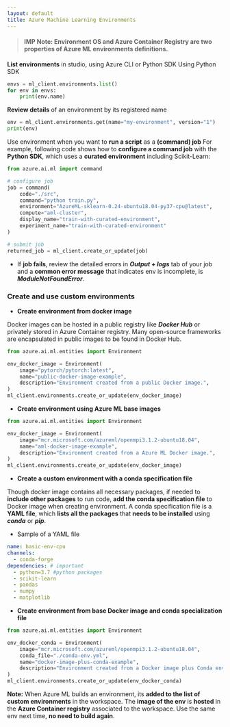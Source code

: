 ```yaml
---
layout: default
title: Azure Machine Learning Environments
---
```


> #### IMP Note: Environment OS and Azure Container Registry are two properties of Azure ML environments definitions. 

**List environments** in studio, using Azure CLI or Python SDK
Using Python SDK
```python
envs = ml_client.environments.list()
for env in envs:
    print(env.name)
```

**Review details** of an environment by its registered name
```python
env = ml_client.environments.get(name="my-environment", version="1")
print(env)
```

Use environment when you want to **run a script** as a **(command) job**
For example, following code shows how to **configure a command job** with the **Python SDK**, which uses a **curated environment** including Scikit-Learn:

```python
from azure.ai.ml import command

# configure job
job = command(
    code="./src",
    command="python train.py",
    environment="AzureML-sklearn-0.24-ubuntu18.04-py37-cpu@latest",
    compute="aml-cluster",
    display_name="train-with-curated-environment",
    experiment_name="train-with-curated-environment"
)

# submit job
returned_job = ml_client.create_or_update(job)
```

- If **job fails**, review the detailed errors in **_Output + logs_** tab of your job and a **common error message** that indicates env is incomplete, is **_ModuleNotFoundError_**. 

### Create and use custom environments

- **Create environment from docker image**

Docker images can be hosted in a public registry like **_Docker Hub_** or privately stored in Azure Container registry. Many open-source frameworks are encapsulated in public images to be found in Docker Hub. 

```python
from azure.ai.ml.entities import Environment

env_docker_image = Environment(
    image="pytorch/pytorch:latest",
    name="public-docker-image-example",
    description="Environment created from a public Docker image.",
)
ml_client.environments.create_or_update(env_docker_image)
```

- **Create environment using Azure ML base images**

```python
from azure.ai.ml.entities import Environment

env_docker_image = Environment(
    image="mcr.microsoft.com/azureml/openmpi3.1.2-ubuntu18.04",
    name="aml-docker-image-example",
    description="Environment created from a Azure ML Docker image.",
)
ml_client.environments.create_or_update(env_docker_image)
```

- **Create a custom environment with a conda specification file**

Though docker image contains all necessary packages, if needed to **include other packages** to run code, **add the conda specification file** to Docker image when creating environment. 
A conda specification file is a **YAML file**, which **lists all the packages** that **needs to be installed** using **_conda_** or **_pip_**. 

- Sample of a YAML file

```yaml
name: basic-env-cpu
channels:
  - conda-forge
dependencies: # important
  - python=3.7 #python packages
  - scikit-learn 
  - pandas
  - numpy
  - matplotlib
```

- **Create environment from base Docker image and conda specialization file**

```python
from azure.ai.ml.entities import Environment

env_docker_conda = Environment(
    image="mcr.microsoft.com/azureml/openmpi3.1.2-ubuntu18.04",
    conda_file="./conda-env.yml",
    name="docker-image-plus-conda-example",
    description="Environment created from a Docker image plus Conda environment.",
)
ml_client.environments.create_or_update(env_docker_conda)
```

**Note:** When Azure ML builds an environment, its **added to the list of custom environments** in the workspace. The **image of the env** is **hosted** in the **Azure Container registry** associated to the workspace. Use the same env next time, **no need to build again**. 

